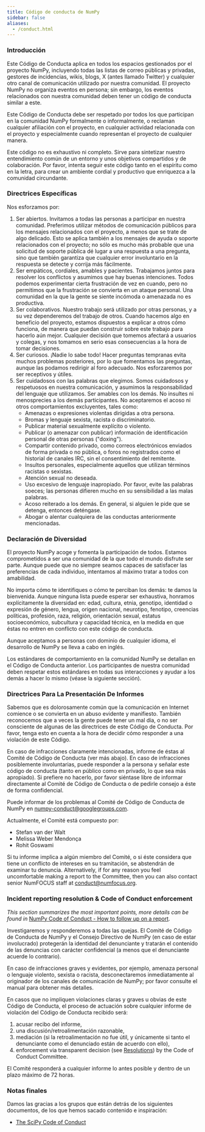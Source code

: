 ```yaml
---
title: Código de conducta de NumPy
sidebar: false
aliases:
  - /conduct.html
---
```


### Introducción

Este Código de Conducta aplica en todos los espacios gestionados por el proyecto NumPy, incluyendo todas las listas de correo públicas y privadas, gestores de incidencias, wikis, blogs, X (antes llamado Twitter) y cualquier otro canal de comunicación utilizado por nuestra comunidad. El proyecto NumPy no organiza eventos en persona; sin embargo, los eventos relacionados con nuestra comunidad deben tener un código de conducta similar a este.

Este Código de Conducta debe ser respetado por todos los que participan en la comunidad NumPy formalmente o informalmente, o reclaman cualquier afiliación con el proyecto, en cualquier actividad relacionada con el proyecto y especialmente cuando representan el proyecto de cualquier manera.

Este código no es exhaustivo ni completo. Sirve para sintetizar nuestro entendimiento común de un entorno y unos objetivos compartidos y de colaboración. Por favor, intenta seguir este código tanto en el espíritu como en la letra, para crear un ambiente cordial y productivo que enriquezca a la comunidad circundante.

### Directrices Específicas

Nos esforzamos por:

1. Ser abiertos. Invitamos a todas las personas a participar en nuestra comunidad. Preferimos utilizar métodos de comunicación públicos para los mensajes relacionados con el proyecto, a menos que se trate de algo delicado. Esto se aplica también a los mensajes de ayuda o soporte relacionados con el proyecto; no sólo es mucho más probable que una solicitud de soporte pública dé lugar a una respuesta a una pregunta, sino que también garantiza que cualquier error involuntario en la respuesta se detecte y corrija más fácilmente.
2. Ser empáticos, cordiales, amables y pacientes. Trabajamos juntos para resolver los conflictos y asumimos que hay buenas intenciones. Todos podemos experimentar cierta frustración de vez en cuando, pero no permitimos que la frustración se convierta en un ataque personal. Una comunidad en la que la gente se siente incómoda o amenazada no es productiva.
3. Ser colaborativos. Nuestro trabajo será utilizado por otras personas, y a su vez dependeremos del trabajo de otros. Cuando hacemos algo en beneficio del proyecto, estamos dispuestos a explicar a otros cómo funciona, de manera que puedan construir sobre este trabajo para hacerlo aún mejor. Cualquier decisión que tomemos afectará a usuarios y colegas, y nos tomamos en serio esas consecuencias a la hora de tomar decisiones.
4. Ser curiosos. ¡Nadie lo sabe todo! Hacer preguntas tempranas evita muchos problemas posteriores, por lo que fomentamos las preguntas, aunque las podamos redirigir al foro adecuado. Nos esforzaremos por ser receptivos y útiles.
5. Ser cuidadosos con las palabras que elegimos. Somos cuidadosos y respetuosos en nuestra comunicación, y asumimos la responsabilidad del lenguaje que utilizamos. Ser amables con los demás. No insultes ni menosprecies a los demás participantes. No aceptaremos el acoso ni otros comportamientos excluyentes, tales como:
    - Amenazas o expresiones violentas dirigidas a otra persona.
    - Bromas y lenguaje sexista, racista o discriminatorio.
    - Publicar material sexualmente explícito o violento.
    - Publicar (o amenazar con publicar) información de identificación personal de otras personas ("doxing").
    - Compartir contenido privado, como correos electrónicos enviados de forma privada o no pública, o foros no registrados como el historial de canales IRC, sin el consentimiento del remitente.
    - Insultos personales, especialmente aquellos que utilizan términos racistas o sexistas.
    - Atención sexual no deseada.
    - Uso excesivo de lenguaje inapropiado. Por favor, evite las palabras soeces; las personas difieren mucho en su sensibilidad a las malas palabras.
    - Acoso reiterado a los demás. En general, si alguien le pide que se detenga, entonces deténgase.
    - Abogar o alentar cualquiera de las conductas anteriormente mencionadas.

### Declaración de Diversidad

El proyecto NumPy acoge y fomenta la participación de todos. Estamos comprometidos a ser una comunidad de la que todo el mundo disfrute ser parte. Aunque puede que no siempre seamos capaces de satisfacer las preferencias de cada individuo, intentamos al máximo tratar a todos con amabilidad.

No importa cómo te identifiques o cómo te perciban los demás: te damos la bienvenida. Aunque ninguna lista puede esperar ser exhaustiva, honramos explícitamente la diversidad en: edad, cultura, etnia, genotipo, identidad o expresión de género, lengua, origen nacional, neurotipo, fenotipo, creencias políticas, profesión, raza, religión, orientación sexual, estatus socioeconómico, subcultura y capacidad técnica, en la medida en que éstas no entren en conflicto con este código de conducta.

Aunque aceptamos a personas con dominio de cualquier idioma, el desarrollo de NumPy se lleva a cabo en inglés.

Los estándares de comportamiento en la comunidad NumPy se detallan en el Código de Conducta anterior. Los participantes de nuestra comunidad deben respetar estos estándares en todas sus interacciones y ayudar a los demás a hacer lo mismo (véase la siguiente sección).

### Directrices Para La Presentación De Informes

Sabemos que es dolorosamente común que la comunicación en Internet comience o se convierta en un abuso evidente y manifiesto. También reconocemos que a veces la gente puede tener un mal día, o no ser consciente de algunas de las directrices de este Código de Conducta. Por favor, tenga esto en cuenta a la hora de decidir cómo responder a una violación de este Código.

En caso de infracciones claramente intencionadas, informe de éstas al Comité de Código de Conducta (ver más abajo). En caso de infracciones posiblemente involuntarias, puede responder a la persona y señalar este código de conducta (tanto en público como en privado, lo que sea más apropiado). Si prefiere no hacerlo, por favor siéntase libre de informar directamente al Comité de Código de Conducta o de pedirle consejo a éste de forma confidencial.

Puede informar de los problemas al Comité de Código de Conducta de NumPy en numpy-conduct@googlegroups.com.

Actualmente, el Comité está compuesto por:

- Stefan van der Walt
- Melissa Weber Mendonça
- Rohit Goswami

Si tu informe implica a algún miembro del Comité, o si éste considera que tiene un conflicto de intereses en su tramitación, se abstendrán de examinar tu denuncia. Alternatively, if for any reason you feel uncomfortable making a report to the Committee, then you can also contact senior NumFOCUS staff at [conduct@numfocus.org](https://numfocus.org/code-of-conduct#persons-responsible).

### Incident reporting resolution & Code of Conduct enforcement

_This section summarizes the most important points, more details can be found in_ [NumPy Code of Conduct - How to follow up on a report](report-handling-manual).

Investigaremos y responderemos a todas las quejas. El Comité de Código de Conducta de NumPy y el Consejo Directivo de NumPy (en caso de estar involucrado) protegerán la identidad del denunciante y tratarán el contenido de las denuncias con carácter confidencial (a menos que el denunciante acuerde lo contrario).

En caso de infracciones graves y evidentes, por ejemplo, amenaza personal o lenguaje violento, sexista o racista, desconectaremos inmediatamente al originador de los canales de comunicación de NumPy; por favor consulte el manual para obtener más detalles.

En casos que no impliquen violaciones claras y graves u obvias de este Código de Conducta, el proceso de actuación sobre cualquier informe de violación del Código de Conducta recibido será:

1. acusar recibo del informe,
2. una discusión/retroalimentación razonable,
3. mediación (si la retroalimentación no fue útil, y únicamente si tanto el denunciante como el denunciado están de acuerdo con ello),
4. enforcement via transparent decision (see [Resolutions](report-handling-manual/#resolutions)) by the Code of Conduct Committee.

El Comité responderá a cualquier informe lo antes posible y dentro de un plazo máximo de 72 horas.

### Notas finales

Damos las gracias a los grupos que están detrás de los siguientes documentos, de los que hemos sacado contenido e inspiración:

- [The SciPy Code of Conduct](https://docs.scipy.org/doc/scipy/dev/conduct/code_of_conduct.html)
